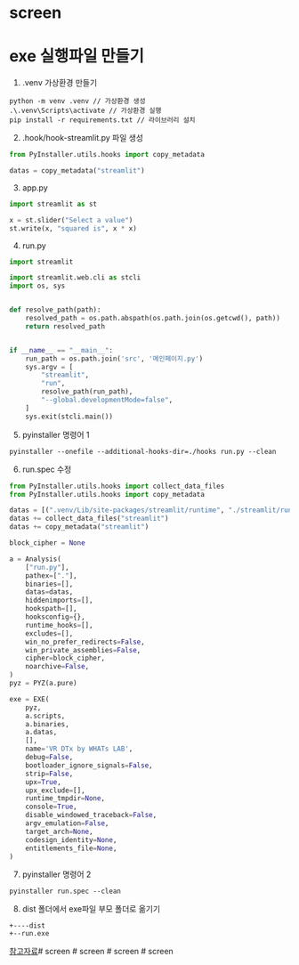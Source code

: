 # screen

# exe 실행파일 만들기
1. .venv 가상환경 만들기
```
python -m venv .venv // 가상환경 생성
.\.venv\Scripts\activate // 가상환경 실행
pip install -r requirements.txt // 라이브러리 설치
```


2. .hook/hook-streamlit.py 파일 생성
```python
from PyInstaller.utils.hooks import copy_metadata

datas = copy_metadata("streamlit")
```
3. app.py
```python
import streamlit as st

x = st.slider("Select a value")
st.write(x, "squared is", x * x)
```
4. run.py
```python
import streamlit

import streamlit.web.cli as stcli
import os, sys


def resolve_path(path):
    resolved_path = os.path.abspath(os.path.join(os.getcwd(), path))
    return resolved_path


if __name__ == "__main__":
    run_path = os.path.join('src', '메인페이지.py')
    sys.argv = [
        "streamlit",
        "run",
        resolve_path(run_path),
        "--global.developmentMode=false",
    ]
    sys.exit(stcli.main())
```
5. pyinstaller 명령어 1
```
pyinstaller --onefile --additional-hooks-dir=./hooks run.py --clean
```
6. run.spec 수정
```python
from PyInstaller.utils.hooks import collect_data_files
from PyInstaller.utils.hooks import copy_metadata

datas = [(".venv/Lib/site-packages/streamlit/runtime", "./streamlit/runtime")]
datas += collect_data_files("streamlit")
datas += copy_metadata("streamlit")

block_cipher = None

a = Analysis(
    ["run.py"],
    pathex=["."],
    binaries=[],
    datas=datas,
    hiddenimports=[],
    hookspath=[],
    hooksconfig={},
    runtime_hooks=[],
    excludes=[],
    win_no_prefer_redirects=False,
    win_private_assemblies=False,
    cipher=block_cipher,
    noarchive=False,
)
pyz = PYZ(a.pure)

exe = EXE(
    pyz,
    a.scripts,
    a.binaries,
    a.datas,
    [],
    name='VR DTx by WHATs LAB',
    debug=False,
    bootloader_ignore_signals=False,
    strip=False,
    upx=True,
    upx_exclude=[],
    runtime_tmpdir=None,
    console=True,
    disable_windowed_traceback=False,
    argv_emulation=False,
    target_arch=None,
    codesign_identity=None,
    entitlements_file=None,
)
```
7. pyinstaller 명령어 2
```
pyinstaller run.spec --clean
```
8. dist 폴더에서 exe파일 부모 폴더로 옮기기
```
+----dist
+--run.exe
```

[참고자료](https://ploomber.io/blog/streamlit_exe/)#   s c r e e n  
 #   s c r e e n  
 #   s c r e e n  
 #   s c r e e n  
 